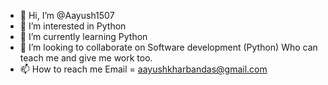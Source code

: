 - 👋 Hi, I’m @Aayush1507
- 👀 I’m interested in Python
- 🌱 I’m currently learning Python
- 💞️ I’m looking to collaborate on Software development (Python) Who can teach me and give me work too.
- 📫 How to reach me Email = aayushkharbandas@gmail.com
<!---
Aayush1507/Aayush1507 is a ✨ special ✨ repository because its `README.md` (this file) appears on your GitHub profile.
You can click the Preview link to take a look at your changes.
--->
